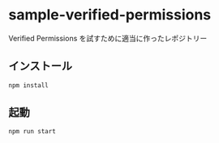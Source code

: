 # sample-verified-permissions

Verified Permissions を試すために適当に作ったレポジトリー

## インストール
```sh
npm install
```

## 起動
```sh
npm run start
```
